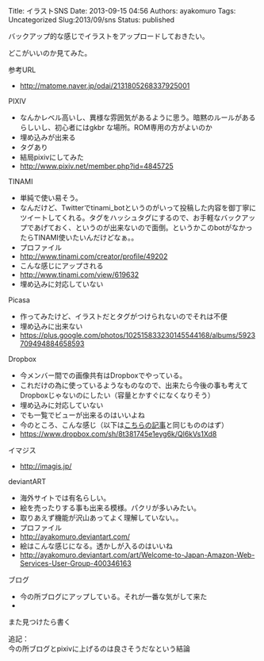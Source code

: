 Title: イラストSNS
Date: 2013-09-15 04:56
Authors: ayakomuro
Tags:  Uncategorized
Slug:2013/09/sns
Status: published

バックアップ的な感じでイラストをアップロードしておきたい。  

どこがいいのか見てみた。

参考URL

-   <http://matome.naver.jp/odai/2131805268337925001>

PIXIV

-   なんかレベル高いし、異様な雰囲気があるように思う。暗黙のルールがあるらしいし、初心者にはgkbr
    な場所。ROM専用の方がよいのか
-   埋め込みが出来る
-   タグあり
-   結局pixivにしてみた
-   <http://www.pixiv.net/member.php?id=4845725>



TINAMI





-   単純で使い易そう。
-   なんだけど、Twitterでtinami\_botというのがいって投稿した内容を御丁寧にツイートしてくれる。タグをハッシュタグにするので、お手軽なバックアップであげておく、というのが出来ないので面倒。というかこのbotがなかったらTINAMI使いたいんだけどなぁ。。
-   プロファイル
-   <http://www.tinami.com/creator/profile/49202>
-   こんな感じにアップされる
-   <http://www.tinami.com/view/619632>
-   埋め込みに対応していない



Picasa





-   作ってみたけど、イラストだとタグがつけられないのでそれは不便
-   埋め込みに出来ない
-   <https://plus.google.com/photos/102515833230145544168/albums/5923709494884658593>



Dropbox







-   今メンバー間での画像共有はDropboxでやっている。
-   これだけの為に使っているようなものなので、出来たら今後の事も考えてDropboxじゃないのにしたい（容量とかすぐになくなりそう）
-   埋め込みに対応していない
-   でも一覧でビューが出来るのはいいよね
-   今のところ、こんな感じ（以下は[こちらの記事](http://blog.popowa.com/2013/08/aws.html)と同じもののはず）
-   <https://www.dropbox.com/sh/8t381745e1eyg6k/Ql6kVs1Xd8>





イマジス

-   <http://imagis.jp/>

deviantART





-   海外サイトでは有名らしい。
-   絵を売ったりする事も出来る模様。パクリが多いみたい。
-   取りあえず機能が沢山あってよく理解していない。。
-   プロファイル
-   <http://ayakomuro.deviantart.com/>
-   絵はこんな感じになる。透かしが入るのはいいね
-   <http://ayakomuro.deviantart.com/art/Welcome-to-Japan-Amazon-Web-Services-User-Group-400346163>





ブログ





-   今の所ブログにアップしている。それが一番な気がして来た
-   













また見つけたら書く

追記：  
今の所ブログとpixivに上げるのは良さそうだなという結論













